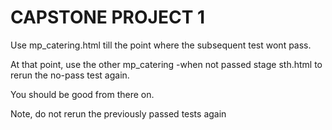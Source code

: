 # CAPSTONE PROJECT 1

Use mp_catering.html till the point where the subsequent test wont pass.

At that point, use the other mp_catering -when not passed stage sth.html to rerun the no-pass test again.

You should be good from there on.

Note, do not rerun the previously passed tests again

